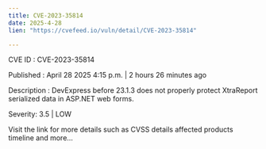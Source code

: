 ```yaml
---
title: CVE-2023-35814
date: 2025-4-28
lien: "https://cvefeed.io/vuln/detail/CVE-2023-35814"

---
```


CVE ID : CVE-2023-35814

Published :  April 28
2025
4:15 p.m. | 2 hours
26 minutes ago

Description : DevExpress before 23.1.3 does not properly protect XtraReport serialized data in ASP.NET web forms.

Severity: 3.5 | LOW

Visit the link for more details
such as CVSS details
affected products
timeline
and more...
